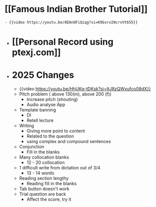 # [[Famous Indian Brother Tutorial]]
	- {{video https://youtu.be/8EAnOFiQiqg?si=K9bsrxINcrvVt655}}
- # [[Personal Record using ptexj.com]]
- # 2025 Changes
	- {{video https://youtu.be/HhUKq-tDKsk?si=ItJ8zQWxufco08dX}}
	- Pitch problem ( above 130(m), above 200 (f))
		- Increase pitch (shouting)
		- Audio analyse App
	- Template banning
		- DI
		- Retell lecture
	- Writing
		- Giving more point to content
		- Related to the question
		- using complex and compound sentences
	- Conjunction
		- Fill in the blanks
	- Many collocation blanks
		- 12 - 20 collocation
	- 1 difficult write from dictation out of 3/4
		- 13 - 14 words
	- Reading section lengthy
		- Reading fill in the blanks
	- Tab button doesn't work
	- Trial question are back
		- Affect the score, try it